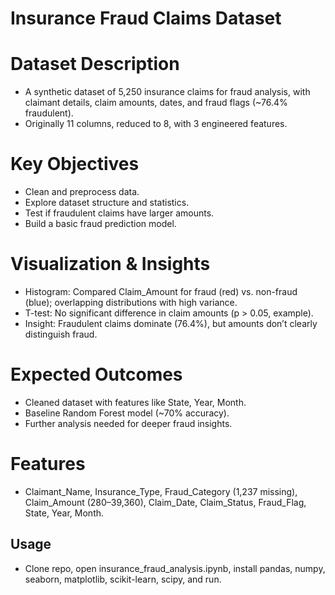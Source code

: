 # Insurance Fraud Claims Dataset
# Dataset Description
- A synthetic dataset of 5,250 insurance claims for fraud analysis, with claimant details, claim amounts, dates, and fraud flags (~76.4% fraudulent).
- Originally 11 columns, reduced to 8, with 3 engineered features.

# Key Objectives
- Clean and preprocess data.
- Explore dataset structure and statistics.
- Test if fraudulent claims have larger amounts.
- Build a basic fraud prediction model.

# Visualization & Insights
- Histogram: Compared Claim_Amount for fraud (red) vs. non-fraud (blue); overlapping distributions with high variance.
- T-test: No significant difference in claim amounts (p > 0.05, example).
- Insight: Fraudulent claims dominate (76.4%), but amounts don’t clearly distinguish fraud.

# Expected Outcomes
- Cleaned dataset with features like State, Year, Month.
- Baseline Random Forest model (~70% accuracy).
- Further analysis needed for deeper fraud insights.
# Features
- Claimant_Name, Insurance_Type, Fraud_Category (1,237 missing), Claim_Amount ($280–$39,360), Claim_Date, Claim_Status, Fraud_Flag, State, Year, Month.
## Usage
- Clone repo, open insurance_fraud_analysis.ipynb, install pandas, numpy, seaborn, matplotlib, scikit-learn, scipy, and run.
